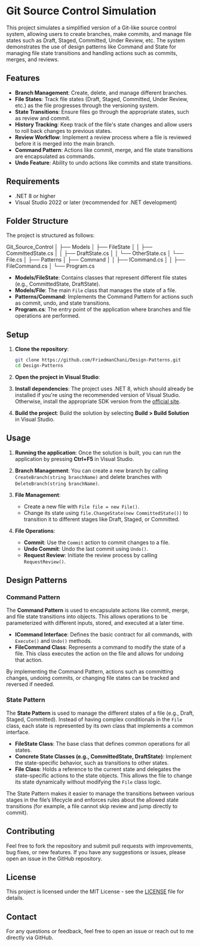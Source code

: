 # Git Source Control Simulation

This project simulates a simplified version of a Git-like source control system, allowing users to create branches, make commits, and manage file states such as Draft, Staged, Committed, Under Review, etc. The system demonstrates the use of design patterns like Command and State for managing file state transitions and handling actions such as commits, merges, and reviews.

## Features

- **Branch Management**: Create, delete, and manage different branches.
- **File States**: Track file states (Draft, Staged, Committed, Under Review, etc.) as the file progresses through the versioning system.
- **State Transitions**: Ensure files go through the appropriate states, such as review and commit.
- **History Tracking**: Keep track of the file's state changes and allow users to roll back changes to previous states.
- **Review Workflow**: Implement a review process where a file is reviewed before it is merged into the main branch.
- **Command Pattern**: Actions like commit, merge, and file state transitions are encapsulated as commands.
- **Undo Feature**: Ability to undo actions like commits and state transitions.

## Requirements

- .NET 8 or higher
- Visual Studio 2022 or later (recommended for .NET development)

## Folder Structure

The project is structured as follows:

Git_Source_Control │ ├── Models │ ├── FileState │ │ ├── CommittedState.cs │ │ ├── DraftState.cs │ │ └── OtherState.cs │ └── File.cs │ ├── Patterns │ ├── Command │ │ ├── ICommand.cs │ │ ├── FileCommand.cs │ └── Program.cs

- **Models/FileState**: Contains classes that represent different file states (e.g., CommittedState, DraftState).
- **Models/File**: The main `File` class that manages the state of a file.
- **Patterns/Command**: Implements the Command Pattern for actions such as commit, undo, and state transitions.
- **Program.cs**: The entry point of the application where branches and file operations are performed.

## Setup

1. **Clone the repository**:
    ```bash
    git clone https://github.com/FriedmanChani/Design-Patterns.git
    cd Design-Patterns
    ```

2. **Open the project in Visual Studio**:

3. **Install dependencies**:
    The project uses .NET 8, which should already be installed if you're using the recommended version of Visual Studio. Otherwise, install the appropriate SDK version from the [official site](https://dotnet.microsoft.com/download/dotnet).

4. **Build the project**:
    Build the solution by selecting **Build > Build Solution** in Visual Studio.

## Usage

1. **Running the application**:
   Once the solution is built, you can run the application by pressing **Ctrl+F5** in Visual Studio.

2. **Branch Management**:
   You can create a new branch by calling `CreateBranch(string branchName)` and delete branches with `DeleteBranch(string branchName)`.

3. **File Management**:
   - Create a new file with `File file = new File()`.
   - Change its state using `file.ChangeState(new CommittedState())` to transition it to different stages like Draft, Staged, or Committed.
   
4. **File Operations**:
   - **Commit**: Use the `Commit` action to commit changes to a file.
   - **Undo Commit**: Undo the last commit using `Undo()`.
   - **Request Review**: Initiate the review process by calling `RequestReview()`.

## Design Patterns

### Command Pattern

The **Command Pattern** is used to encapsulate actions like commit, merge, and file state transitions into objects. This allows operations to be parameterized with different inputs, stored, and executed at a later time.

- **ICommand Interface**: Defines the basic contract for all commands, with `Execute()` and `Undo()` methods.
- **FileCommand Class**: Represents a command to modify the state of a file. This class executes the action on the file and allows for undoing that action.
  
By implementing the Command Pattern, actions such as committing changes, undoing commits, or changing file states can be tracked and reversed if needed.

### State Pattern

The **State Pattern** is used to manage the different states of a file (e.g., Draft, Staged, Committed). Instead of having complex conditionals in the `File` class, each state is represented by its own class that implements a common interface.

- **FileState Class**: The base class that defines common operations for all states.
- **Concrete State Classes (e.g., CommittedState, DraftState)**: Implement the state-specific behavior, such as transitions to other states.
- **File Class**: Holds a reference to the current state and delegates the state-specific actions to the state objects. This allows the file to change its state dynamically without modifying the `File` class logic.

The State Pattern makes it easier to manage the transitions between various stages in the file’s lifecycle and enforces rules about the allowed state transitions (for example, a file cannot skip review and jump directly to commit).

## Contributing

Feel free to fork the repository and submit pull requests with improvements, bug fixes, or new features. If you have any suggestions or issues, please open an issue in the GitHub repository.

## License

This project is licensed under the MIT License - see the [LICENSE](LICENSE) file for details.

## Contact

For any questions or feedback, feel free to open an issue or reach out to me directly via GitHub.




